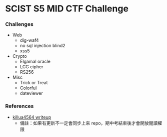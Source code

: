 # SCIST S5 MID CTF Challenge

### Challenges
* Web
  * dig-waf4
  * no sql injection blind2
  * xss5
* Crypto
  * Elgamal oracle
  * LCG cipher
  * RS256
* Misc
  * Trick or Treat
  * Colorful
  * dateviewer

### References
* [killua4564 writeup](https://hackmd.io/zBAmlpJITdmSh_olXwbnIQ)
  * 備註：如果有更新不一定會同步上來 repo，期中考結束後才會開放閱讀權限
